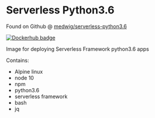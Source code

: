 # Serverless Python3.6

Found on Github @ [medwig/serverless-python3.6](https://github.com/medwig/serverless-python3.6)

[![Dockerhub badge](http://dockeri.co/image/serverless-python3.6)](https://hub.docker.com/r/medwig/serverless-python3.6)

Image for deploying Serverless Framework python3.6 apps

Contains:
- Alpine linux
- node 10
- npm
- python3.6
- serverless framework
- bash
- jq


